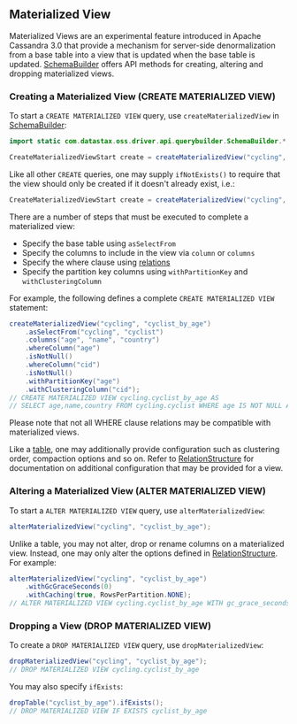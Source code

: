 <!--
Licensed to the Apache Software Foundation (ASF) under one
or more contributor license agreements.  See the NOTICE file
distributed with this work for additional information
regarding copyright ownership.  The ASF licenses this file
to you under the Apache License, Version 2.0 (the
"License"); you may not use this file except in compliance
with the License.  You may obtain a copy of the License at

  http://www.apache.org/licenses/LICENSE-2.0

Unless required by applicable law or agreed to in writing,
software distributed under the License is distributed on an
"AS IS" BASIS, WITHOUT WARRANTIES OR CONDITIONS OF ANY
KIND, either express or implied.  See the License for the
specific language governing permissions and limitations
under the License.
-->

## Materialized View

Materialized Views are an experimental feature introduced in Apache Cassandra 3.0 that provide a
mechanism for server-side denormalization from a base table into a view that is updated when the
base table is updated. [SchemaBuilder] offers API methods for creating, altering and dropping
materialized views.

### Creating a Materialized View (CREATE MATERIALIZED VIEW)

To start a `CREATE MATERIALIZED VIEW` query, use `createMaterializedView` in [SchemaBuilder]:

```java
import static com.datastax.oss.driver.api.querybuilder.SchemaBuilder.*;

CreateMaterializedViewStart create = createMaterializedView("cycling", "cyclist_by_age");
```

Like all other `CREATE` queries, one may supply `ifNotExists()` to require that the view should only
be created if it doesn't already exist, i.e.:

```java
CreateMaterializedViewStart create = createMaterializedView("cycling", "cyclist_by_age").ifNotExists();
```

There are a number of steps that must be executed to complete a materialized view:

* Specify the base table using `asSelectFrom`
* Specify the columns to include in the view via `column` or `columns` 
* Specify the where clause using [relations](../../relation)
* Specify the partition key columns using `withPartitionKey` and `withClusteringColumn`

For example, the following defines a complete `CREATE MATERIALIZED VIEW` statement:

```java
createMaterializedView("cycling", "cyclist_by_age")
    .asSelectFrom("cycling", "cyclist")
    .columns("age", "name", "country")
    .whereColumn("age")
    .isNotNull()
    .whereColumn("cid")
    .isNotNull()
    .withPartitionKey("age")
    .withClusteringColumn("cid");
// CREATE MATERIALIZED VIEW cycling.cyclist_by_age AS
// SELECT age,name,country FROM cycling.cyclist WHERE age IS NOT NULL AND cid IS NOT NULL PRIMARY KEY(age,cid) 
```

Please note that not all WHERE clause relations may be compatible with materialized views.

Like a [table](../table), one may additionally provide configuration such as clustering order,
compaction options and so on.  Refer to [RelationStructure] for documentation on additional
configuration that may be provided for a view.

### Altering a Materialized View (ALTER MATERIALIZED VIEW)

To start a `ALTER MATERIALIZED VIEW` query, use `alterMaterializedView`:

```java
alterMaterializedView("cycling", "cyclist_by_age");
```

Unlike a table, you may not alter, drop or rename columns on a materialized view.  Instead, one may
only alter the options defined in [RelationStructure].  For example:

```java
alterMaterializedView("cycling", "cyclist_by_age")
    .withGcGraceSeconds(0)
    .withCaching(true, RowsPerPartition.NONE);
// ALTER MATERIALIZED VIEW cycling.cyclist_by_age WITH gc_grace_seconds=0 AND caching={'keys':'ALL','rows_per_partition':'NONE'}
```

### Dropping a View (DROP MATERIALIZED VIEW)

To create a `DROP MATERIALIZED VIEW` query, use `dropMaterializedView`:

```java
dropMaterializedView("cycling", "cyclist_by_age");
// DROP MATERIALIZED VIEW cycling.cyclist_by_age
```

You may also specify `ifExists`:

```java
dropTable("cyclist_by_age").ifExists();
// DROP MATERIALIZED VIEW IF EXISTS cyclist_by_age
```

[SchemaBuilder]:     https://docs.datastax.com/en/drivers/java/4.6/com/datastax/oss/driver/api/querybuilder/SchemaBuilder.html
[RelationStructure]: https://docs.datastax.com/en/drivers/java/4.6/com/datastax/oss/driver/api/querybuilder/schema/RelationStructure.html
